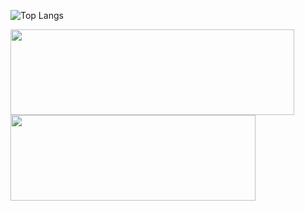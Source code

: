 

![Top Langs](https://github-readme-stats.vercel.app/api/top-langs/?username=LacamJC&layout=compact)


<img width="454px" height="137px" src="https://github-readme-stats.vercel.app/api?username=fhricardo&hide_title=true&hide_border=true&show_icons=true&include_all_commits=true&count_private=true&line_height=21&theme=holi" /><img width="392px" height="137px" src="https://github-readme-stats.vercel.app/api/top-langs/?username=fhricardo&hide=html&hide_title=true&hide_border=true&layout=compact&langs_count=8&theme=holi&card_width=382px" />
